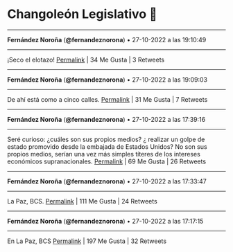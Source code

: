 # Changoleón Legislativo 🙈
*****
**Fernández Noroña** (**@fernandeznorona**) • 27-10-2022 a las 19:10:49
*****
¡Seco el elotazo!
[Permalink](https://twitter.com/fernandeznorona/status/1585831425193832448) | 34 Me Gusta | 3 Retweets
*****
**Fernández Noroña** (**@fernandeznorona**) • 27-10-2022 a las 19:09:03
*****
De ahí está como a cinco calles.
[Permalink](https://twitter.com/fernandeznorona/status/1585830980266229761) | 31 Me Gusta | 7 Retweets
*****
**Fernández Noroña** (**@fernandeznorona**) • 27-10-2022 a las 17:39:16
*****
Seré curioso: ¿cuáles son sus propios medios? ¿ realizar un golpe de estado promovido desde la embajada de Estados Unidos? No son sus propios medios, serían una vez más simples títeres de los intereses económicos supranacionales.
[Permalink](https://twitter.com/fernandeznorona/status/1585808386288979968) | 69 Me Gusta | 26 Retweets
*****
**Fernández Noroña** (**@fernandeznorona**) • 27-10-2022 a las 17:33:47
*****
La Paz, BCS.
[Permalink](https://twitter.com/fernandeznorona/status/1585807004421033989) | 111 Me Gusta | 24 Retweets
*****
**Fernández Noroña** (**@fernandeznorona**) • 27-10-2022 a las 17:17:15
*****
En La Paz, BCS
[Permalink](https://twitter.com/fernandeznorona/status/1585802842417156096) | 197 Me Gusta | 32 Retweets